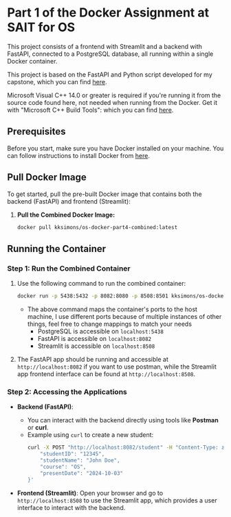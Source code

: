 # Part 1 of the Docker Assignment at SAIT for OS

This project consists of a frontend with Streamlit and a backend with FastAPI, connected to a PostgreSQL database, all running within a single Docker container.

This project is based on the FastAPI and Python script developed for my capstone, which you can find [here](https://github.com/kksimons/python-scheduler).

Microsoft Visual C++ 14.0 or greater is required if you're running it from the source code found here, not needed when running from the Docker. Get it with "Microsoft C++ Build Tools": which you can find [here](https://visualstudio.microsoft.com/visual-cpp-build-tools/).

## Prerequisites

Before you start, make sure you have Docker installed on your machine. You can follow instructions to install Docker from [here](https://docs.docker.com/get-docker/).

## Pull Docker Image

To get started, pull the pre-built Docker image that contains both the backend (FastAPI) and frontend (Streamlit):

1. **Pull the Combined Docker Image:**
    ```bash
    docker pull kksimons/os-docker-part4-combined:latest
    ```

## Running the Container

### Step 1: Run the Combined Container

1. Use the following command to run the combined container:
    ```bash
    docker run -p 5438:5432 -p 8082:8080 -p 8508:8501 kksimons/os-docker-part1-combined:latest
    ```
   - The above command maps the container's ports to the host machine, I use different ports because of multiple instances of other things, feel free to change mappings to match your needs
     - PostgreSQL is accessible on `localhost:5438`
     - FastAPI is accessible on `localhost:8082`
     - Streamlit is accessible on `localhost:8508`
     
2. The FastAPI app should be running and accessible at `http://localhost:8082` if you want to use postman, while the Streamlit app frontend interface can be found at `http://localhost:8508`.

### Step 2: Accessing the Applications

- **Backend (FastAPI)**:
   - You can interact with the backend directly using tools like **Postman** or **curl**.
   - Example using `curl` to create a new student:
     ```bash
     curl -X POST "http://localhost:8082/student" -H "Content-Type: application/json" -d '{
         "studentID": "12345",
         "studentName": "John Doe",
         "course": "OS",
         "presentDate": "2024-10-03"
     }'
     ```

- **Frontend (Streamlit)**: Open your browser and go to `http://localhost:8508` to use the Streamlit app, which provides a user interface to interact with the backend.
